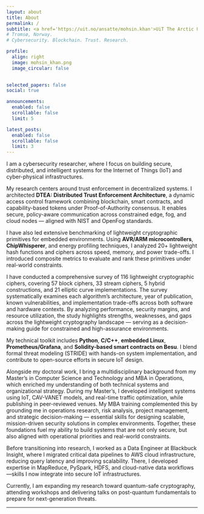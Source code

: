 ```yaml
---
layout: about
title: About
permalink: /
subtitle: <a href='https://uit.no/ansatte/mohsin.khan'>UiT The Arctic University of Norway</a>. 
# Tromsø, Norway. 
# Cybersecurity. Blockchain. Trust. Research.

profile:
  align: right
  image: mohsin_khan.png
  image_circular: false
  

selected_papers: false
social: true

announcements:
  enabled: false
  scrollable: false
  limit: 5

latest_posts:
  enabled: false
  scrollable: false
  limit: 3
---
```


<div class="justify-text">
I am a cybersecurity researcher, where I focus on building secure, distributed, and intelligent systems for the Internet of Things (IoT) and cyber-physical infrastructures.

My research centers around trust enforcement in decentralized systems. I architected **DTEA: Distributed Trust Enforcement Architecture**, a dynamic access control framework combining blockchain, smart contracts, and capability-based tokens under Proof-of-Authority consensus. It enables secure, policy-aware communication across constrained edge, fog, and cloud nodes — aligned with NIST and OpenFog standards.

I have also led extensive benchmarking of lightweight cryptographic primitives for embedded environments. Using **AVR/ARM microcontrollers**, **ChipWhisperer**, and energy profiling techniques, I analyzed 20+ lightweight hash functions and ciphers across speed, memory, and power trade-offs. I introduced composite metrics to evaluate and rank these primitives under real-world constraints. 

I have conducted a comprehensive survey of 116 lightweight cryptographic ciphers, covering 57 block ciphers, 33 stream ciphers, 5 hybrid constructions, and 21 elliptic curve implementations. The survey systematically examines each algorithm’s architecture, year of publication, known vulnerabilities, and implementation trade-offs across both software and hardware contexts. By analyzing performance, security margins, and resource utilization, the study highlights strengths, weaknesses, and gaps across the lightweight cryptography landscape — serving as a decision-making guide for constrained and high-assurance environments.

My technical toolkit includes **Python**, **C/C++**, **embedded Linux**, **Prometheus/Grafana**, and **Solidity-based smart contracts on Besu**. I blend formal threat modeling (STRIDE) with hands-on system implementation, and contribute to open-source efforts in secure IoT design.

Alongside my doctoral work, I bring a multidisciplinary background from my Master’s in Computer Science and Technology and MBA in Operations, which enriched my understanding of both technical systems and organizational strategy. During my Master’s, I developed intelligent systems using IoT, CAV-VANET models, and real-time traffic optimization, while publishing in peer-reviewed venues. My MBA training complemented this by grounding me in operations research, risk analysis, project management, and strategic decision-making — essential skills for designing scalable, mission-driven security solutions in complex environments. Together, these foundations fuel my ability to build systems that are not only secure, but also aligned with operational priorities and real-world constraints.

Before transitioning into research, I worked as a Data Engineer at Blackbuck Insight, where I migrated critical data pipelines to AWS cloud infrastructure, reducing query latency and improving scalability. There, I developed expertise in MapReduce, PySpark, HDFS, and cloud-native data workflows—skills I now integrate into secure IoT infrastructures.

Currently, I am expanding my research toward quantum-safe cryptography, attending workshops and delivering talks on post-quantum fundamentals to prepare for next-generation threats.

</div>

---

